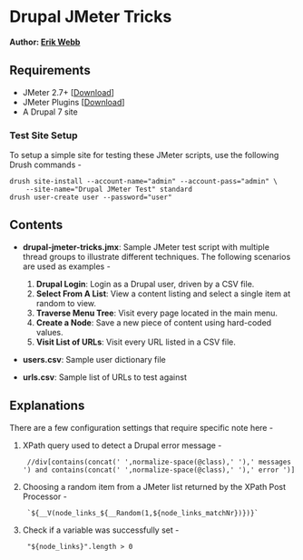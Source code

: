 # Drupal JMeter Tricks #

**Author: [Erik Webb](http://erikwebb.net/)**

## Requirements ##

- JMeter 2.7+ [[Download](https://jmeter.apache.org/download_jmeter.cgi)]
- JMeter Plugins [[Download](https://code.google.com/p/jmeter-plugins/)]
- A Drupal 7 site

### Test Site Setup ###

To setup a simple site for testing these JMeter scripts, use the following Drush commands -

    drush site-install --account-name="admin" --account-pass="admin" \
        --site-name="Drupal JMeter Test" standard
    drush user-create user --password="user"


## Contents ##

- **drupal-jmeter-tricks.jmx**: Sample JMeter test script with multiple thread groups to illustrate different techniques. The following scenarios are used as examples -
  1. **Drupal Login**: Login as a Drupal user, driven by a CSV file.
  1. **Select From A List**: View a content listing and select a single item at random to view.
  1. **Traverse Menu Tree**: Visit every page located in the main menu.
  1. **Create a Node**: Save a new piece of content using hard-coded values.
  1. **Visit List of URLs**: Visit every URL listed in a CSV file.

- **users.csv**: Sample user dictionary file
- **urls.csv**: Sample list of URLs to test against

## Explanations ##

There are a few configuration settings that require specific note here -

1. XPath query used to detect a Drupal error message -

        //div[contains(concat(' ',normalize-space(@class),' '),' messages ') and contains(concat(' ',normalize-space(@class),' '),' error ')]

1. Choosing a random item from a JMeter list returned by the XPath Post Processor -

        `${__V(node_links_${__Random(1,${node_links_matchNr})})}`

1. Check if a variable was successfully set -

        "${node_links}".length > 0


